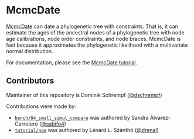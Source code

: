 # McmcDate

[McmcDate](https://github.com/dschrempf/mcmc-date) can date a phylogenetic tree with constraints. That is, it can estimate
the ages of the ancestral nodes of a phylogenetic tree with node age
calibrations, node order constraints, and node braces. McmcDate is fast because
it approximates the phylogenetic likelihood with a multivariate normal
distribution.

For documentation, please see the [McmcDate tutorial](tutorial/tutorial.pdf).

## Contributors

Maintainer of this repository is Dominik Schrempf ([@dschrempf](https://github.com/dscrempf))

Contributions were made by:
- [`bench/04_small_simul_compare`](bench/04_small_simul_compare) was authored by Sandra Álvarez-Carretero ([@sabifo4](https://github.com/sabifo4))
- [`tutorial/goe`](tutorial/goe) was authored by Lénárd L. Szánthó ([@drenal](https://github.com/drenal))

